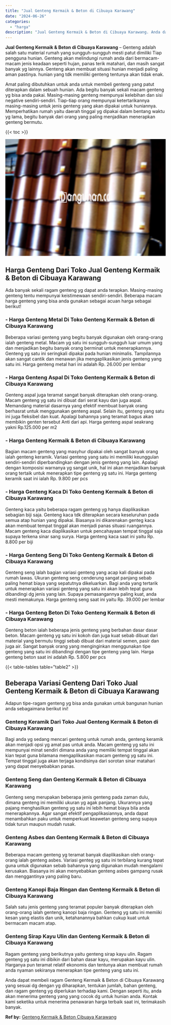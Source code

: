 ```yaml
---
title: "Jual Genteng Kermaik & Beton di Cibuaya Karawang"
date: "2024-06-26"
categories: 
  - "harga"
description: "Jual Genteng Kermaik & Beton di Cibuaya Karawang. Anda dapat membeli ragam Genteng Kermaik & Beton di Cibuaya Karawang yang sesuai dg dengan yg diharapkan, t..."
---
```


**Jual Genteng Kermaik & Beton di Cibuaya Karawang** – Genteng adalah salah satu material rumah yang sungguh-sungguh mesti patut dimiliki Tiap pengguna hunian. Genteng akan melindungi rumah anda dari bermacam-macam jenis keadaan seperti hujan, panas terik matahari, dan masih sangat banyak yg lainnya. Genteng akan membuat situasi hunian menjadi paling aman pastinya. hunian yang tdk memiliki genteng tentunya akan tidak enak.

Amat paling dibutuhkan untuk anda untuk membeli genteng yang patut diterapkan dalam sebuah hunian. Ada begitu banyak sekali macam genteng yg bisa anda pakai. Masing-masing genteng mempunyai kelebihan dan sisi negative sendiri-sendiri. Tiap-tiap orang mempunyai ketertarikannya masing-masing untuk jenis genteng yang akan dipakai untuk huniannya. Memperhatikan rumah yaitu daerah tinggal yg dipakai dalam bentang waktu yg lama, begitu banyak dari orang yang paling menjadikan menerapkan genteng bermutu.

{{< toc >}}

![Jual Genteng Kermaik & Beton di Cibuaya Karawang](/images/genteng-minimalis-murah14.png)

## Harga Genteng Dari Toko Jual Genteng Kermaik & Beton di Cibuaya Karawang

Ada banyak sekali ragam genteng yg dapat anda terapkan. Masing-masing genteng tentu mempunyai keistimewaan sendiri-sendiri. Beberapa macam harga genteng yang bisa anda gunakan sebagai acuan harga sebagai berikut!

### \- Harga Genteng Metal Di Toko Genteng Kermaik & Beton di Cibuaya Karawang

Beberapa variasi genteng yang begitu banyak digunakan oleh orang-orang ialah genteng metal. Macam yg satu ini sungguh-sungguh luar umum yang dan menjadikan begitu banyak orang berminat untuk menerapkannya. Genteng yg satu ini seringkali dipakai pada hunian minimalis. Tampilannya akan sangat cantik dan menawan jika mengaplikasikan jenis genteng yang satu ini. Harga genteng metal hari ini adalah Rp. 26.000 per lembar

### \- Harga Genteng Aspal Di Toko Genteng Kermaik & Beton di Cibuaya Karawang

Genteng aspal juga teramat sangat banyak diterapkan oleh orang-orang. Macam genteng yg satu ini dibuat dari serat kayu dan juga aspal. Memandang material dasarnya yang efektif membuat banyak orang berhasrat untuk menggunakan genteng aspal. Selain itu, genteng yang satu ini juga fleksibel dan kuat. Apalagi bahannya yang teramat bagus akan membikin genten tersebut Anti dari api. Harga genteng aspal seakrang yakni Rp.125.000 per m2

### \- Harga Genteng Kermaik & Beton di Cibuaya Karawang

Bagian macam genteng yang masyhur dipakai oleh sangat banyak orang ialah genteng keramik. Variasi genteng yang satu ini memiliki keunggulan sendiri-sendiri diperbandingkan dengan jenis genteng yang lain. Apalagi dengan komposisi warnanya yg sangat unik, hal ini akan menjadikan banyak orang tertaik untuk menerapkan tipe genteng yg satu ini. Harga genteng keramik saat ini ialah Rp. 9.800 per pcs

### \- Harga Genteng Kaca Di Toko Genteng Kermaik & Beton di Cibuaya Karawang

Genteng kaca yaitu beberapa ragam genteng yg hanya diaplikasikan sebagian biji saja. Genteng kaca tdk diterapkan secara keseluruhan pada semua atap hunian yang dipakai. Biasanya ini dikarenakan genteg kaca akan membuat tempat tinggal akan menjadi panas situasi ruangannya. Macam genteng kaca diaplikasikan untuk pencahayaan tempat tinggal saja supaya terkena sinar sang surya. Harga genteng kaca saat ini yaitu Rp. 8.800 per biji

### \- Harga Genteng Seng Di Toko Genteng Kermaik & Beton di Cibuaya Karawang

Genteng seng ialah bagian variasi genteng yang acap kali dipakai pada rumah lawas. Ukuran genteng seng cenderung sangat panjang sebab paling hemat biaya yang sepatutnya dikeluarkan. Bagi anda yang tertarik untuk menerapkan variasi genteng yang satu ini akan lebih tepat guna dibandingi dg jenis yang lain. Supaya pemasangannya paling kuat, anda mesti memakunya. Harga genteng seng saat ini yaitu Rp. 39.000 per lembar

### \- Harga Genteng Beton Di Toko Genteng Kermaik & Beton di Cibuaya Karawang

Genteng beton ialah beberapa jenis genteng yang berbahan dasar dasar beton. Macam genteng yg satu ini kokoh dan juga kuat sebab dibuat dari material yang bermutu tinggi sebab dibuat dari material semen, pasir dan juga air. Sangat banyak orang yang menginginkan menggunakan tipe genteng yang satu ini dibandingi dengan tipe genteng yang lain. Harga genteng beton saat ini adalah Rp. 5.800 per pcs

{{< table-tables table="table2" >}}

## Beberapa Variasi Genteng Dari Toko Jual Genteng Kermaik & Beton di Cibuaya Karawang

Adapun tipe-ragam genteng yg bisa anda gunakan untuk bangunan hunian anda sebagaimana berikut ini!

### Genteng Keramik Dari Toko Jual Genteng Kermaik & Beton di Cibuaya Karawang

Bagi anda yg sedang mencari genteng untuk rumah anda, genteng keramik akan menjadi opsi yg amat pas untuk anda. Macam genteng yg satu ini mempunyai minat sendiri dimana anda yang memiliki tempat tinggal akan kian tepat guna bilamana mengaplikasikan macam genteng yg satu ini. Tempat tinggal juga akan terjaga kondisinya dari sorotan sinar matahari yang dapat menyebabkan panas.

### Genteng Seng dan Genteng Kermaik & Beton di Cibuaya Karawang

Genteng seng merupakan beberapa jenis genteng pada zaman dulu, dimana genteng ini memiliki ukuran yg agak panjang. Ukurannya yang pajang menghasilkan genteng yg satu ini lebih hemat biaya bila anda menerapkannya. Agar sangat efektif pengaplikasiannya, anda dapat menambahkan paku untuk memperkuat keawetan genteng seng supaya tidak turun maupun mudah rusak.

### Genteng Asbes dan Genteng Kermaik & Beton di Cibuaya Karawang

Beberapa macam genteng yg teramat banyak diaplikasikan oleh orang-orang ialah genteng asbes. Variasi genteg yg satu ini terbilang kurang tepat guna untuk digunakan sebab bahannya yang digunakan mudah mengalami kerusakan. Biasanya ini akan menyebabkan genteng asbes gampang rusak dan menggantinya yang paling baru.

### Genteng Kanopi Baja Ringan dan Genteng Kermaik & Beton di Cibuaya Karawang

Salah satu jenis genteng yang teramat populer banyak diterapkan oleh orang-orang ialah genteng kanopi baja ringan. Genteng yg satu ini memiiki kesan yang elastis dan unik, ketahanannya bahkan cukup kuat untuk bermacam macam atap.

### Genteng Sirap Kayu Ulin dan Genteng Kermaik & Beton di Cibuaya Karawang

Ragam genteng yang berikutnya yaitu genteng sirap kayu ulin. Ragam genteng yg satu ini dibikin dari bahan dasar kayu, merupakan kayu ulin. Harganya pun teramat relatif ekonomis dan tentunya akan membuat rumah anda nyaman sekiranya menerapkan tipe genteng yang satu ini.

Anda dapat membeli ragam Genteng Kermaik & Beton di Cibuaya Karawang yang sesuai dg dengan yg diharapkan, tentukan jumlah, bahan genteng, dan ragam genteng yg diperlukan terhadap kami. Dengan seperti itu, anda akan menerima genteng yang yang cocok dg untuk hunian anda. Kontak kami seketika untuk menerima penawaran harga terbaik saat ini, terimakasih banyak.

**Ref by:**  [Genteng Kermaik & Beton  Cibuaya Karawang](https://id.wikipedia.org/wiki/Genteng)
